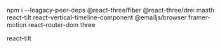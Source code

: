 npm i --leagacy-peer-deps @react-three/fiber @react-three/drei maath react-tilt react-vertical-timeline-component @emailjs/browser framer-motion react-router-dom three

react-tilt